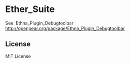 Ether_Suite
===========

See: Ethna_Plugin_Debugtoolbar http://openpear.org/package/Ethna_Plugin_Debugtoolbar

## License
MIT License